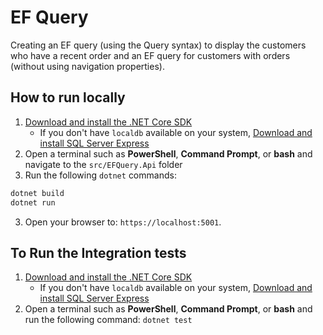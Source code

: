 # EF Query

Creating an EF query (using the Query syntax) to display the customers who have a recent order and an EF query for customers with orders (without using navigation properties).

## How to run locally

1. [Download and install the .NET Core SDK](https://dotnet.microsoft.com/download)
    * If you don't have `localdb` available on your system, [Download and install SQL Server Express](https://docs.microsoft.com/en-us/sql/database-engine/configure-windows/sql-server-express-localdb)
2. Open a terminal such as **PowerShell**, **Command Prompt**, or **bash** and navigate to the `src/EFQuery.Api` folder
3. Run the following `dotnet` commands:
```sh
dotnet build
dotnet run
```
3. Open your browser to: `https://localhost:5001`.

## To Run the Integration tests
1. [Download and install the .NET Core SDK](https://dotnet.microsoft.com/download)
    * If you don't have `localdb` available on your system, [Download and install SQL Server Express](https://docs.microsoft.com/en-us/sql/database-engine/configure-windows/sql-server-express-localdb)
2. Open a terminal such as **PowerShell**, **Command Prompt**, or **bash** and run the following command:
`dotnet test`